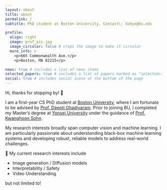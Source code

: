 ```yaml
---
layout: about
title: about
permalink: /
subtitle: PhD student at Boston University. Contact\: dahye@bu.edu

profile:
  align: right
  image: prof_pic.jpg
  image_circular: false # crops the image to make it circular
  more_info: >
    <p>665 Commonwealth Ave.</p>
    <p>Boston, MA 02215</p>

news: true # includes a list of news items
selected_papers: true # includes a list of papers marked as "selected={true}"
social: true # includes social icons at the bottom of the page
---
```


Hi, thanks for stopping by! 👋

I am a first-year CS PhD student at [Boston University](https://www.bu.edu/cs/), where I am fortunate to be advised by [Prof. Deepti Ghadiyaram](https://deeptigp.github.io/). Prior to joining BU, I completed my Master’s degree at [Yonsei University](https://www.yonsei.ac.kr/en_sc/index.jsp) under the guidance of [Prof. Kwanghoon Sohn](https://scholar.google.com/citations?user=zEtk0QsAAAAJ&hl=en).

My research interests broadly span computer vision and machine learning. I am particularly passionate about understanding black-box machine learning systems and developing robust, reliable models to address real-world challenges.

💭 My current research interests include
- Image generation / Diffusion models
- Interpretability / Safety
- Video Understanding

but not limited to!